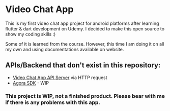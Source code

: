 # Video Chat App

This is my first video chat app project for android platforms after learning flutter & dart development on Udemy.
I decided to make this open source to show my coding skills :)

Some of it is learned from the course. However, this time I am doing it on all my own and using documentations available on website.

## APIs/Backend that don't exist in this repository:

- [Video Chat App API Server](https://github.com/yoelbuzgalo/video-chat-test-api-server) via HTTP request
- [Agora SDK](https://www.agora.io/en/) - WIP

### This project is WIP, not a finished product. Please bear with me if there is any problems with this app.